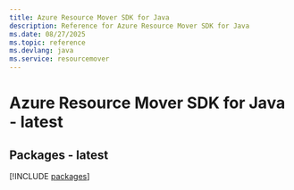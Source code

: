 ```yaml
---
title: Azure Resource Mover SDK for Java
description: Reference for Azure Resource Mover SDK for Java
ms.date: 08/27/2025
ms.topic: reference
ms.devlang: java
ms.service: resourcemover
---
```

# Azure Resource Mover SDK for Java - latest
## Packages - latest
[!INCLUDE [packages](resource-mover-index.md)]